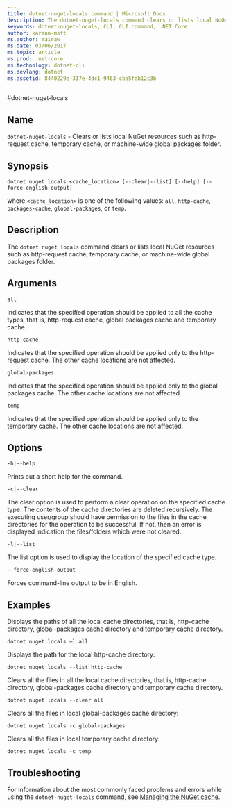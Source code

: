 ```yaml
---
title: dotnet-nuget-locals command | Microsoft Docs
description: The dotnet-nuget-locals command clears or lists local NuGet resources such as http-request cache, temporary cache, or machine-wide global packages folder. 
keywords: dotnet-nuget-locals, CLI, CLI command, .NET Core
author: karann-msft
ms.author: mairaw
ms.date: 03/06/2017
ms.topic: article
ms.prod: .net-core
ms.technology: dotnet-cli
ms.devlang: dotnet
ms.assetid: 8440229e-317e-4dc1-9463-cba5fdb12c3b
---
```


#dotnet-nuget-locals

## Name 
`dotnet-nuget-locals` - Clears or lists local NuGet resources such as http-request cache, temporary cache, or machine-wide global packages folder. 

## Synopsis

`dotnet nuget locals <cache_location> [--clear|--list] [--help] [--force-english-output]`

where `<cache_location>` is one of the following values: `all`, `http-cache`, `packages-cache`, `global-packages`, or `temp`.

## Description

The `dotnet nuget locals` command clears or lists local NuGet resources such as http-request cache, temporary cache, or machine-wide global packages folder.

## Arguments

`all`

Indicates that the specified operation should be applied to all the cache types, that is, http-request cache, global packages cache and temporary cache.

`http-cache`

Indicates that the specified operation should be applied only to the http-request cache. The other cache locations are not affected.

`global-packages`

Indicates that the specified operation should be applied only to the global packages cache. The other cache locations are not affected.

`temp`

Indicates that the specified operation should be applied only to the temporary cache. The other cache locations are not affected.

## Options

`-h|--help`

Prints out a short help for the command.  

`-c|--clear`

The clear option is used to perform a clear operation on the specified cache type. The contents of the cache directories are deleted recursively. The executing user/group should have permission to the files in the cache directories for the operation to be successful. If not, then an error is displayed indication the files/folders which were not cleared.

`-l|--list`

The list option is used to display the location of the specified cache type. 

`--force-english-output`

Forces command-line output to be in English.

## Examples

Displays the paths of all the local cache directories, that is, http-cache directory, global-packages cache directory and temporary cache directory.

`dotnet nuget locals –l all`

Displays the path for the local http-cache directory:

`dotnet nuget locals --list http-cache`

Clears all the files in all the local cache directories, that is, http-cache directory, global-packages cache directory and temporary cache directory.

`dotnet nuget locals --clear all`

Clears all the files in local global-packages cache directory:

`dotnet nuget locals -c global-packages`

Clears all the files in local temporary cache directory:

`dotnet nuget locals -c temp`

## Troubleshooting

For information about the most commonly faced problems and errors while using the `dotnet-nuget-locals` command, see  [Managing the NuGet cache](https://docs.microsoft.com/nuget/consume-packages/managing-the-nuget-cache).

